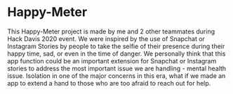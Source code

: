 # Happy-Meter
This Happy-Meter project is made by me and 2 other teammates during Hack Davis 2020 event. We were inspired by the use of Snapchat or Instagram Stories by people to take the selfie of their presence during their happy time, sad, or even in the time of danger. We personally think that this app function could be an important extension for Snapchat or Instagram stories to address the most important issue we are handling - mental health issue.
Isolation in one of the major concerns in this era, what if we made an app to extend a hand to those who are too afraid to reach out for help.
